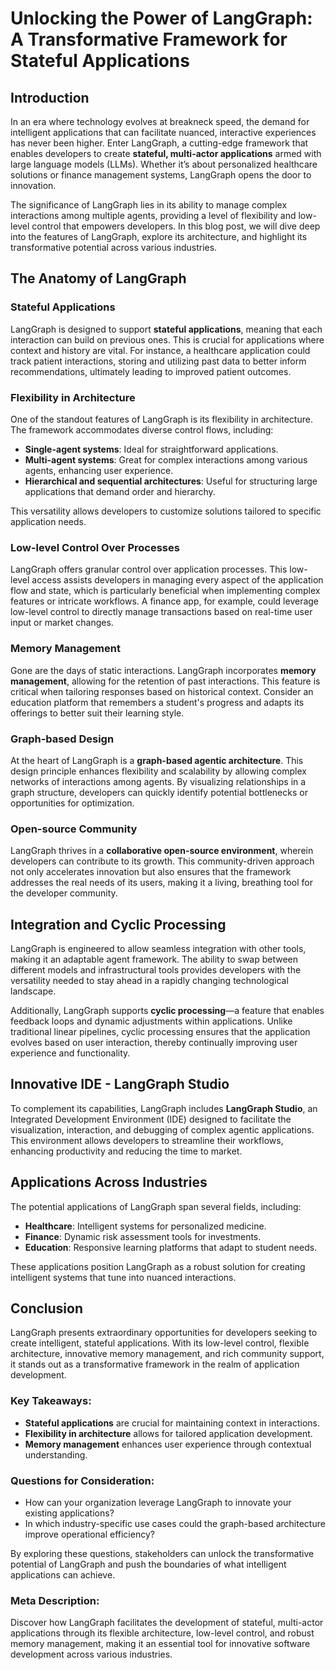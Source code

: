# Unlocking the Power of LangGraph: A Transformative Framework for Stateful Applications

## Introduction
In an era where technology evolves at breakneck speed, the demand for intelligent applications that can facilitate nuanced, interactive experiences has never been higher. Enter LangGraph, a cutting-edge framework that enables developers to create **stateful, multi-actor applications** armed with large language models (LLMs). Whether it’s about personalized healthcare solutions or finance management systems, LangGraph opens the door to innovation.

The significance of LangGraph lies in its ability to manage complex interactions among multiple agents, providing a level of flexibility and low-level control that empowers developers. In this blog post, we will dive deep into the features of LangGraph, explore its architecture, and highlight its transformative potential across various industries.

## The Anatomy of LangGraph

### Stateful Applications
LangGraph is designed to support **stateful applications**, meaning that each interaction can build on previous ones. This is crucial for applications where context and history are vital. For instance, a healthcare application could track patient interactions, storing and utilizing past data to better inform recommendations, ultimately leading to improved patient outcomes.

### Flexibility in Architecture
One of the standout features of LangGraph is its flexibility in architecture. The framework accommodates diverse control flows, including:

- **Single-agent systems**: Ideal for straightforward applications.
- **Multi-agent systems**: Great for complex interactions among various agents, enhancing user experience.
- **Hierarchical and sequential architectures**: Useful for structuring large applications that demand order and hierarchy.

This versatility allows developers to customize solutions tailored to specific application needs.

### Low-level Control Over Processes
LangGraph offers granular control over application processes. This low-level access assists developers in managing every aspect of the application flow and state, which is particularly beneficial when implementing complex features or intricate workflows. A finance app, for example, could leverage low-level control to directly manage transactions based on real-time user input or market changes.

### Memory Management
Gone are the days of static interactions. LangGraph incorporates **memory management**, allowing for the retention of past interactions. This feature is critical when tailoring responses based on historical context. Consider an education platform that remembers a student's progress and adapts its offerings to better suit their learning style.

### Graph-based Design
At the heart of LangGraph is a **graph-based agentic architecture**. This design principle enhances flexibility and scalability by allowing complex networks of interactions among agents. By visualizing relationships in a graph structure, developers can quickly identify potential bottlenecks or opportunities for optimization.

### Open-source Community
LangGraph thrives in a **collaborative open-source environment**, wherein developers can contribute to its growth. This community-driven approach not only accelerates innovation but also ensures that the framework addresses the real needs of its users, making it a living, breathing tool for the developer community.

## Integration and Cyclic Processing
LangGraph is engineered to allow seamless integration with other tools, making it an adaptable agent framework. The ability to swap between different models and infrastructural tools provides developers with the versatility needed to stay ahead in a rapidly changing technological landscape.

Additionally, LangGraph supports **cyclic processing**—a feature that enables feedback loops and dynamic adjustments within applications. Unlike traditional linear pipelines, cyclic processing ensures that the application evolves based on user interaction, thereby continually improving user experience and functionality.

## Innovative IDE - LangGraph Studio
To complement its capabilities, LangGraph includes **LangGraph Studio**, an Integrated Development Environment (IDE) designed to facilitate the visualization, interaction, and debugging of complex agentic applications. This environment allows developers to streamline their workflows, enhancing productivity and reducing the time to market.

## Applications Across Industries
The potential applications of LangGraph span several fields, including:

- **Healthcare**: Intelligent systems for personalized medicine.
- **Finance**: Dynamic risk assessment tools for investments.
- **Education**: Responsive learning platforms that adapt to student needs.

These applications position LangGraph as a robust solution for creating intelligent systems that tune into nuanced interactions.

## Conclusion
LangGraph presents extraordinary opportunities for developers seeking to create intelligent, stateful applications. With its low-level control, flexible architecture, innovative memory management, and rich community support, it stands out as a transformative framework in the realm of application development.

### Key Takeaways:
- **Stateful applications** are crucial for maintaining context in interactions.
- **Flexibility in architecture** allows for tailored application development.
- **Memory management** enhances user experience through contextual understanding.

### Questions for Consideration:
- How can your organization leverage LangGraph to innovate your existing applications?
- In which industry-specific use cases could the graph-based architecture improve operational efficiency? 

By exploring these questions, stakeholders can unlock the transformative potential of LangGraph and push the boundaries of what intelligent applications can achieve.

### Meta Description:
Discover how LangGraph facilitates the development of stateful, multi-actor applications through its flexible architecture, low-level control, and robust memory management, making it an essential tool for innovative software development across various industries.